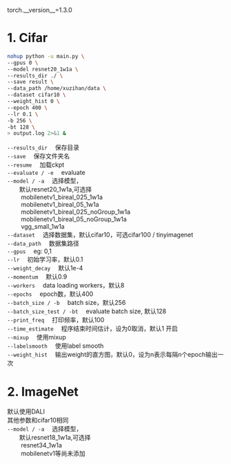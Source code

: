 torch.\_\_version\_\_=1.3.0  

# 1. Cifar
```bash
nohup python -u main.py \
--gpus 0 \
--model resnet20_1w1a \
--results_dir ./ \
--save result \
--data_path /home/xuzihan/data \
--dataset cifar10 \
--weight_hist 0 \
--epoch 400 \
--lr 0.1 \
-b 256 \
-bt 128 \
> output.log 2>&1 &
```
`--results_dir` &emsp;保存目录  
`--save` &emsp;保存文件夹名  
`--resume` &emsp;加载ckpt  
`--evaluate / -e`  &emsp;evaluate  
`--model / -a` &emsp;选择模型，  
&emsp;&emsp;默认resnet20_1w1a,可选择  
&emsp;&emsp; mobilenetv1_bireal_025_1w1a  
&emsp;&emsp; mobilenetv1_bireal_05_1w1a  
&emsp;&emsp; mobilenetv1_bireal_025_noGroup_1w1a  
&emsp;&emsp; mobilenetv1_bireal_05_noGroup_1w1a  
&emsp;&emsp; vgg_small_1w1a  
`--dataset` &emsp;选择数据集，默认cifar10，可选cifar100 / tinyimagenet  
`--data_path` &emsp;数据集路径  
`--gpus` &emsp;eg: 0,1  
`--lr` &emsp;初始学习率，默认0.1  
`--weight_decay` &emsp;默认1e-4  
`--momentum` &emsp;默认0.9  
`--workers` &emsp;data loading workers，默认8  
`--epochs` &emsp;epoch数，默认400  
`--batch_size / -b` &emsp;batch size，默认256   
`--batch_size_test / -bt` &emsp;evaluate batch size, 默认128  
`--print_freq` &emsp;打印频率，默认100  
`--time_estimate` &emsp;程序结束时间估计，设为0取消，默认1 开启  
`--mixup` &emsp;使用mixup  
`--labelsmooth` &emsp;使用label smooth  
`--weight_hist` &emsp;输出weight的直方图，默认0，设为n表示每隔n个epoch输出一次   

# 2. ImageNet
默认使用DALI  
其他参数和cifar10相同  
`--model / -a` &emsp;选择模型，  
&emsp;&emsp;默认resnet18_1w1a,可选择  
&emsp;&emsp; resnet34_1w1a  
&emsp;&emsp; mobilenetv1等尚未添加   


